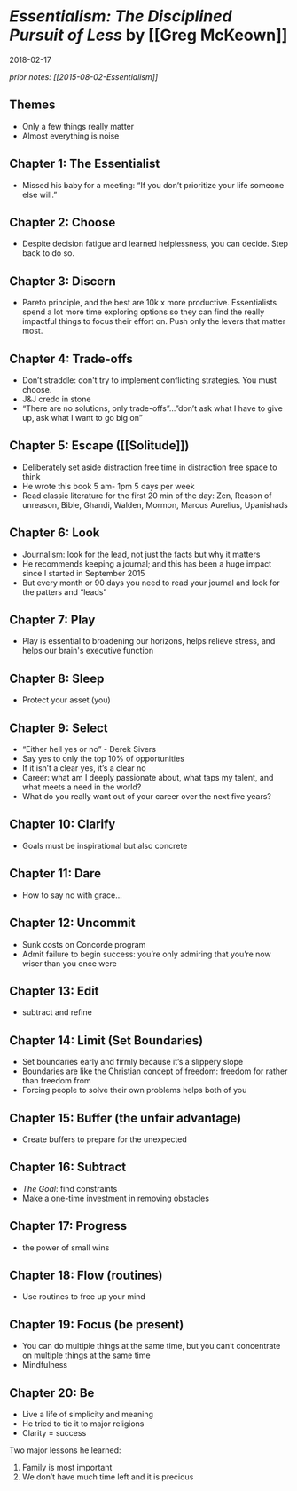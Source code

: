 # *Essentialism: The Disciplined Pursuit of Less* by [[Greg McKeown]]
2018-02-17

*prior notes: [[2015-08-02-Essentialism]]*

## Themes
- Only a few things really matter
- Almost everything is noise

## Chapter 1: The Essentialist
- Missed his baby for a meeting: “If you don’t prioritize your life someone else will.”

## Chapter 2: Choose
- Despite decision fatigue and learned helplessness, you can decide. Step back to do so.

## Chapter 3: Discern
- Pareto principle, and the best are 10k x more productive. Essentialists spend a lot more time exploring options so they can find the really impactful things to focus their effort on. Push only the levers that matter most.

## Chapter 4: Trade-offs
- Don’t straddle: don't try to implement conflicting strategies. You must choose.
- J&J credo in stone
- “There are no solutions, only trade-offs”...”don’t ask what I have to give up, ask what I want to go big on”

## Chapter 5: Escape ([[Solitude]])
- Deliberately set aside distraction free time in distraction free space to think 
- He wrote this book 5 am- 1pm 5 days per week
- Read classic literature for the first 20 min of the day: Zen, Reason of unreason, Bible, Ghandi, Walden, Mormon, Marcus Aurelius, Upanishads 

## Chapter 6: Look
- Journalism: look for the lead, not just the facts but why it matters
- He recommends keeping a journal; and this has been a huge impact since I started in September 2015
- But every month or 90 days you need to read your journal and look for the patters and “leads” 

## Chapter 7: Play
- Play is essential to broadening our horizons, helps relieve stress, and helps our brain's executive function

## Chapter 8: Sleep
- Protect your asset (you)

## Chapter 9: Select
- “Either hell yes or no” - Derek Sivers 
- Say yes to only the top 10% of opportunities 
- If it isn’t a clear yes, it’s a clear no
- Career: what am I deeply passionate about, what taps my talent, and what meets a need in the world? 
- What do you really want out of your career over the next five years?

## Chapter 10: Clarify
- Goals must be inspirational but also concrete

## Chapter 11: Dare
- How to say no with grace...

## Chapter 12: Uncommit
- Sunk costs on Concorde program
- Admit failure to begin success: you’re only admiring that you’re now wiser than you once were 


## Chapter 13: Edit
- subtract and refine

## Chapter 14: Limit (Set Boundaries)
- Set boundaries early and firmly because it’s a slippery slope 
- Boundaries are like the Christian concept of freedom: freedom for rather than freedom from
- Forcing people to solve their own problems helps both of you


## Chapter 15: Buffer (the unfair advantage)
- Create buffers to prepare for the unexpected 

## Chapter 16: Subtract
- *The Goal*: find constraints
- Make a one-time investment in removing obstacles

## Chapter 17: Progress
- the power of small wins

## Chapter 18: Flow (routines)
- Use routines to free up your mind


## Chapter 19: Focus (be present)
- You can do multiple things at the same time, but you can’t concentrate on multiple things at the same time
- Mindfulness 


## Chapter 20: Be
- Live a life of simplicity and meaning
- He tried to tie it to major religions 
- Clarity = success

Two major lessons he learned: 
1. Family is most important 
2. We don’t have much time left and it is precious